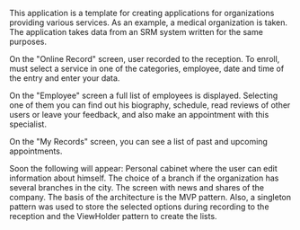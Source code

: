 This application is a template for creating applications for organizations providing various services. As an example, a medical organization is taken. The application takes data from an SRM system written for the same purposes.

On the "Online Record" screen, user recorded to the reception. To enroll, must select a service in one of the categories, employee, date and time of the entry and enter your data.

On the "Employee" screen a full list of employees is displayed. Selecting one of them you can find out his biography, schedule, read reviews of other users or leave your feedback, and also make an appointment with this specialist.

On the "My Records" screen, you can see a list of past and upcoming appointments.

Soon the following will appear:
Personal cabinet where the user can edit information about himself.
The choice of a branch if the organization has several branches in the city.
The screen with news and shares of the company.
The basis of the architecture is the MVP pattern. Also, a singleton pattern was used to store the selected options during recording to the reception and the ViewHolder pattern to create the lists.
